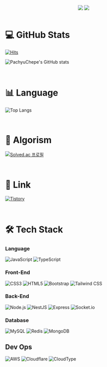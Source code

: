 <div align="center">
    <img src="https://capsule-render.vercel.app/api?type=waving&color=00C6FFEE&text=&animation=twinkling&height=80">
    <a href="https://git.io/typing-svg">
        <img src="https://readme-typing-svg.demolab.com?font=Alkatra&weight=500&size=45&duration=3500&pause=3&color=00C6FFEE&center=false&vCenter=false&multiline=true&repeat=true&width=1000&height=100&lines=Welcome+to+PachyuChepe's+GitHub!">
    </a>
</div>

</br>

# 💻 GitHub Stats

[![Hits](https://hits.seeyoufarm.com/api/count/incr/badge.svg?url=https%3A%2F%2Fgithub.com%2FPachyuChepe&count_bg=%2300C6FF&title_bg=%23555555&icon=&icon_color=%23E7E7E7&title=hits&edge_flat=false)](https://hits.seeyoufarm.com)

![PachyuChepe's GitHub stats](https://github-readme-stats.vercel.app/api?username=PachyuChepe&show_icons=true&theme=transparent)

</br>

# 📊 Language

![Top Langs](https://github-readme-stats.vercel.app/api/top-langs/?username=pachyuchepe&layout=compact)

</br>

# 🏅 Algorism

[![Solved.ac 프로필](http://mazassumnida.wtf/api/generate_badge?boj=pachyuchepe)](https://solved.ac/pachyuchepe)

</br>

# 🔗 Link

[![Tistory](https://img.shields.io/badge/Tistory-000000?style=for-the-badge&logo=Tistory&logoColor=white)](https://pachyuchepe.tistory.com)

</br>

# 🛠 Tech Stack

### Language

![JavaScript](https://img.shields.io/badge/javascript-F7DF1E?style=for-the-badge&logo=javascript&logoColor=white)
![TypeScript](https://img.shields.io/badge/TypeScript-3178C6?style=for-the-badge&logo=typescript&logoColor=white)

### Front-End

![CSS3](https://img.shields.io/badge/css3-1572B6?style=for-the-badge&logo=css3&logoColor=white)
![HTML5](https://img.shields.io/badge/html5-E34F26?style=for-the-badge&logo=html5&logoColor=white)
![Bootstrap](https://img.shields.io/badge/bootstrap-7952B3?style=for-the-badge&logo=bootstrap&logoColor=white)
![Tailwind CSS](https://img.shields.io/badge/tailwind-06B6D4?style=for-the-badge&logo=tailwindcss&logoColor=white)

### Back-End

![Node.js](https://img.shields.io/badge/Node.js-339933?style=for-the-badge&logo=nodedotjs&logoColor=white)
![NestJS](https://img.shields.io/badge/NestJS-E0234E?style=for-the-badge&logo=nestjs&logoColor=white)
![Express](https://img.shields.io/badge/express-000000?style=for-the-badge&logo=express&logoColor=white)
![Socket.io](https://img.shields.io/badge/socket.io-010101?style=for-the-badge&logo=socketdotio&logoColor=white)

### Database

![MySQL](https://img.shields.io/badge/MySQL-4479A1?style=for-the-badge&logo=mysql&logoColor=white)
![Redis](https://img.shields.io/badge/Redis-DC382D?style=for-the-badge&logo=redis&logoColor=white)
![MongoDB](https://img.shields.io/badge/mongodb-47A248?style=for-the-badge&logo=mongodb&logoColor=white)

## Dev Ops

![AWS](https://img.shields.io/badge/AWS-232F3E?style=for-the-badge&logo=amazonaws&logoColor=white)
![Cloudflare](https://img.shields.io/badge/cloudflare-F38020?style=for-the-badge&logo=cloudflare&logoColor=white)
![CloudType](https://img.shields.io/badge/cloudtype-000000?style=for-the-badge&logo=cloudtype&logoColor=white)